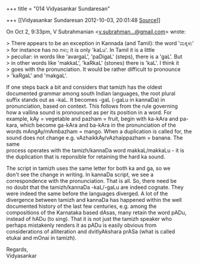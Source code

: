 +++
title = "014 Vidyasankar Sundaresan"

+++
[[Vidyasankar Sundaresan	2012-10-03, 20:01:48 [Source](https://groups.google.com/g/bvparishat/c/DxxUrTRCtSo)]]



  
On Oct 2, 9:33pm, V Subrahmanian \<[v.subrahman...@gmail.com]()\> wrote:  
  
\> There appears to be an exception in Kannada (and Tamil): the word 'ಮಕ್ಕಳು’  
\> for instance has no ಗಳು; it is only 'kaLu'. In Tamil it is a little  
\> peculiar: in words like 'avargaL', 'paDigaL' (steps), there is a 'gaL'. But  
\> in other words like 'makkaL', 'kaRkaL' (stones) there is 'kaL'. I think it  
\> goes with the pronunciation. It would be rather difficult to pronounce  
\> 'kaRgaL' and 'makgaL'.  
  

If one steps back a bit and considers that tamizh has the oldest  
documented grammar among south Indian languages, the root plural  
suffix stands out as -kaL. It becomes -gaL (-gaLu in kannaDa) in  
pronunciation, based on context. This follows from the rule governing  
how a vallina sound is pronounced as per its position in a word. For  
example, kAy = vegetable and pazham = fruit, begin with ka-kAra and pa-  
kara, which become ga-kAra and ba-kAra in the pronunciation of the  
words mAngAy/mAmbazham = mango. When a duplication is called for, the  
sound does not change e.g. vAzhaikkAy/vAzhaippazham = banana. The same  
process operates with the tamizh/kannaDa word makkaL/makkaLu - it is  
the duplication that is reponsible for retaining the hard ka sound.  
  
The script in tamizh uses the same letter for both ka and ga, so we  
don't see the change in writing. In kannaDa script, we see a  
correspondence with the pronunciation. That is all. So, there need be  
no doubt that the tamizh/kannaDa -kaL/-gaLu are indeed cognate. They  
were indeed the same before the languages diverged. A lot of the  
divergence between tamizh and kannaDa has happened within the well  
documented history of the last few centuries, e.g. among the  
compositions of the Karnataka based dAsas, many retain the word pADu,  
instead of hADu (to sing). That it is not just the tamizh speaker who  
perhaps mistakenly renders it as pADu is easily obvious from  
considerations of alliteration and dvitIyAkshara prASa (what is called  
etukai and mOnai in tamizh).  
  
Regards,  
Vidyasankar  

